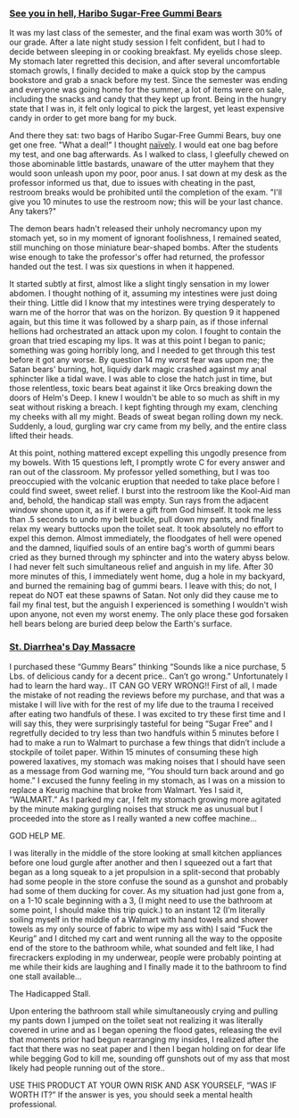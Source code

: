 ### [See you in hell, Haribo Sugar-Free Gummi Bears](https://www.amazon.com/review/R2JGNJ5ZPJT4YC)

It was my last class of the semester, and the final exam was worth 30% of our grade. After a late night study session I felt confident, but I had to decide between sleeping in or cooking breakfast. My eyelids chose sleep. My stomach later regretted this decision, and after several uncomfortable stomach growls, I finally decided to make a quick stop by the campus bookstore and grab a snack before my test. Since the semester was ending and everyone was going home for the summer, a lot of items were on sale, including the snacks and candy that they kept up front. Being in the hungry state that I was in, it felt only logical to pick the largest, yet least expensive candy in order to get more bang for my buck.

And there they sat: two bags of Haribo Sugar-Free Gummi Bears, buy one get one free. "What a deal!" I thought [naïvely](https//www.google.com/search?q=naive+definition). I would eat one bag before my test, and one bag afterwards. As I walked to class, I gleefully chewed on those abominable little bastards, unaware of the utter mayhem that they would soon unleash upon my poor, poor anus. I sat down at my desk as the professor informed us that, due to issues with cheating in the past, restroom breaks would be prohibited until the completion of the exam. "I'll give you 10 minutes to use the restroom now; this will be your last chance. Any takers?"

The demon bears hadn't released their unholy necromancy upon my stomach yet, so in my moment of ignorant foolishness, I remained seated, still munching on those miniature bear-shaped bombs. After the students wise enough to take the professor's offer had returned, the professor handed out the test. I was six questions in when it happened.

It started subtly at first, almost like a slight tingly sensation in my lower abdomen. I thought nothing of it, assuming my intestines were just doing their thing. Little did I know that my intestines were trying desperately to warn me of the horror that was on the horizon. By question 9 it happened again, but this time it was followed by a sharp pain, as if those infernal hellions had orchestrated an attack upon my colon. I fought to contain the groan that tried escaping my lips. It was at this point I began to panic; something was going horribly long, and I needed to get through this test before it got any worse. By question 14 my worst fear was upon me; the Satan bears' burning, hot, liquidy dark magic crashed against my anal sphincter like a tidal wave. I was able to close the hatch just in time, but those relentless, toxic bears beat against it like Orcs breaking down the doors of Helm's Deep. I knew I wouldn't be able to so much as shift in my seat without risking a breach. I kept fighting through my exam, clenching my cheeks with all my might. Beads of sweat began rolling down my neck. Suddenly, a loud, gurgling war cry came from my belly, and the entire class lifted their heads.

At this point, nothing mattered except expelling this ungodly presence from my bowels. With 15 questions left, I promptly wrote C for every answer and ran out of the classroom. My professor yelled something, but I was too preoccupied with the volcanic eruption that needed to take place before I could find sweet, sweet relief. I burst into the restroom like the Kool-Aid man and, behold, the handicap stall was empty. Sun rays from the adjacent window shone upon it, as if it were a gift from God himself. It took me less than .5 seconds to undo my belt buckle, pull down my pants, and finally relax my weary buttocks upon the toilet seat. It took absolutely no effort to expel this demon. Almost immediately, the floodgates of hell were opened and the damned, liquified souls of an entire bag's worth of gummi bears cried as they burned through my sphincter and into the watery abyss below. I had never felt such simultaneous relief and anguish in my life. After 30 more minutes of this, I immediately went home, dug a hole in my backyard, and burned the remaining bag of gummi bears. I leave with this; do not, I repeat do NOT eat these spawns of Satan. Not only did they cause me to fail my final test, but the anguish I experienced is something I wouldn't wish upon anyone, not even my worst enemy. The only place these god forsaken hell bears belong are buried deep below the Earth's surface.

### [St. Diarrhea's Day Massacre](https://www.amazon.com/gp/customer-reviews/R2K00WGEQIW2Y4)

I purchased these “Gummy Bears” thinking “Sounds like a nice purchase, 5 Lbs. of delicious candy for a decent price.. Can’t go wrong.” Unfortunately I had to learn the hard way.. IT CAN GO VERY WRONG!! First of all, I made the mistake of not reading the reviews before my purchase, and that was a mistake I will live with for the rest of my life due to the trauma I received after eating two handfuls of these. I was excited to try these first time and I will say this, they were surprisingly tasteful for being “Sugar Free” and I regretfully decided to try less than two handfuls within 5 minutes before I had to make a run to Walmart to purchase a few things that didn’t include a stockpile of toilet paper. Within 15 minutes of consuming these high powered laxatives, my stomach was making noises that I should have seen as a message from God warning me, “You should turn back around and go home.” I excused the funny feeling in my stomach, as I was on a mission to replace a Keurig machine that broke from Walmart. Yes I said it, “WALMART.” As I parked my car, I felt my stomach growing more agitated by the minute making gurgling noises that struck me as unusual but I proceeded into the store as I really wanted a new coffee machine...

GOD HELP ME.

I was literally in the middle of the store looking at small kitchen appliances before one loud gurgle after another and then I squeezed out a fart that began as a long squeak to a jet propulsion in a split-second that probably had some people in the store confuse the sound as a gunshot and probably had some of them ducking for cover. As my situation had just gone from a, on a 1-10 scale beginning with a 3, (I might need to use the bathroom at some point, I should make this trip quick.) to an instant 12 (I’m literally soiling myself in the middle of a Walmart with hand towels and shower towels as my only source of fabric to wipe my ass with) I said “Fuck the Keurig” and I ditched my cart and went running all the way to the opposite end of the store to the bathroom while, what sounded and felt like, I had firecrackers exploding in my underwear, people were probably pointing at me while their kids are laughing and I finally made it to the bathroom to find one stall available...

The Hadicapped Stall.

Upon entering the bathroom stall while simultaneously crying and pulling my pants down I jumped on the toilet seat not realizing it was literally covered in urine and as I began opening the flood gates, releasing the evil that moments prior had begun rearranging my insides, I realized after the fact that there was no seat paper and I then I began holding on for dear life while begging God to kill me, sounding off gunshots out of my ass that most likely had people running out of the store..

USE THIS PRODUCT AT YOUR OWN RISK AND ASK YOURSELF, “WAS IF WORTH IT?” If the answer is yes, you should seek a mental health professional.
